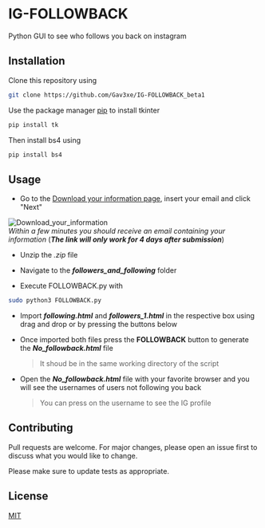 # IG-FOLLOWBACK
Python GUI to see who follows you back on instagram

## Installation

Clone this repository using

```bash
git clone https://github.com/Gav3xe/IG-FOLLOWBACK_beta1
```

Use the package manager [pip](https://pip.pypa.io/en/stable/) to install tkinter

```bash
pip install tk
```
Then install bs4 using

```bash
pip install bs4
```

## Usage
- Go to the [Download your information page](https://www.instagram.com/download/request/), insert your email and click "Next"

![Download_your_information](https://github.com/Gav3xe/IG-FOLLOWBACK_beta1/blob/imgs/Download_your_information.png?raw=true)   
_Within a few minutes you should receive an email containing your information_ (**_The link will only work for 4 days after submission_**)

- Unzip the _.zip_ file

- Navigate to the **_followers_and_following_** folder

- Execute FOLLOWBACK.py with

```bash
sudo python3 FOLLOWBACK.py
```

- Import **_following.html_** and **_followers_1.html_** in the respective box using drag and drop or by pressing the buttons below

- Once imported both files press the **FOLLOWBACK** button to generate the _**No_followback.html**_ file

  > It shoud be in the same working directory of the script
  
- Open the _**No_followback.html**_ file with your favorite browser and you will see the usernames of users not following you back 
  > You can press on the username to see the IG profile

## Contributing

Pull requests are welcome. For major changes, please open an issue first
to discuss what you would like to change.

Please make sure to update tests as appropriate.

## License

[MIT](https://choosealicense.com/licenses/mit/)
